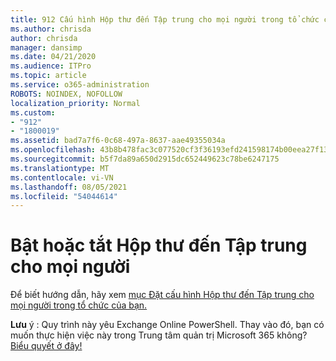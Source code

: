 ```yaml
---
title: 912 Cấu hình Hộp thư đến Tập trung cho mọi người trong tổ chức của bạn
ms.author: chrisda
author: chrisda
manager: dansimp
ms.date: 04/21/2020
ms.audience: ITPro
ms.topic: article
ms.service: o365-administration
ROBOTS: NOINDEX, NOFOLLOW
localization_priority: Normal
ms.custom:
- "912"
- "1800019"
ms.assetid: bad7a7f6-0c68-497a-8637-aae49355034a
ms.openlocfilehash: 43b8b478fac3c077520cf3f36193efd241598174b00eea27f13861de1a140954
ms.sourcegitcommit: b5f7da89a650d2915dc652449623c78be6247175
ms.translationtype: MT
ms.contentlocale: vi-VN
ms.lasthandoff: 08/05/2021
ms.locfileid: "54044614"
---
```

# <a name="turn-focused-inbox-on-or-off-for-everyone"></a>Bật hoặc tắt Hộp thư đến Tập trung cho mọi người

Để biết hướng dẫn, hãy xem [mục Đặt cấu hình Hộp thư đến Tập trung cho mọi người trong tổ chức của bạn.](https://docs.microsoft.com/microsoft-365/admin/setup/configure-focused-inbox)

**Lưu** ý : Quy trình này yêu Exchange Online PowerShell. Thay vào đó, bạn có muốn thực hiện việc này trong Trung tâm quản trị Microsoft 365 không? [Biểu quyết ở đây!](https://go.microsoft.com/fwlink/p/?linkid=862489)

